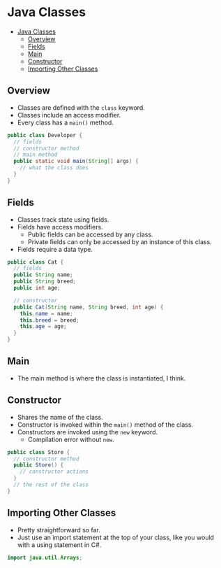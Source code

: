 # Java Classes

- [Java Classes](#java-classes)
  - [Overview](#overview)
  - [Fields](#fields)
  - [Main](#main)
  - [Constructor](#constructor)
  - [Importing Other Classes](#importing-other-classes)

## Overview

- Classes are defined with the `class` keyword.
- Classes include an access modifier.
- Every class has a `main()` method.

```java
public class Developer {
  // fields
  // constructor method
  // main method
  public static void main(String[] args) {
    // what the class does
  }
}
```

## Fields

- Classes track state using fields.
- Fields have access modifiers.
  - Public fields can be accessed by any class.
  - Private fields can only be accessed by an instance of this class.
- Fields require a data type.

```java
public class Cat {
  // fields
  public String name;
  public String breed;
  public int age;

  // constructor
  public Cat(String name, String breed, int age) {
    this.name = name;
    this.breed = breed;
    this.age = age;
  }
}
```

## Main

- The main method is where the class is instantiated, I think.

## Constructor

- Shares the name of the class.
- Constructor is invoked within the `main()` method of the class.
- Constructors are invoked using the `new` keyword.
  - Compilation error without `new`.

```java
public class Store {
  // constructor method
  public Store() {
    // constructor actions
  }
  // the rest of the class
}
```

## Importing Other Classes

- Pretty straightforward so far.
- Just use an import statement at the top of your class, like you would with a using statement in C#.

```java
import java.util.Arrays;
```

